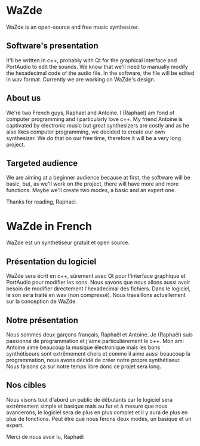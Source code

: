 # WaZde

WaZde is an open-source and free music synthesizer.

Software's presentation
-----------------------

It'll be written in c++, probably with Qt for the graphical interface and PortAudio to edit the sounds.
We know that we'll need to manually modify the hexadecimal code of the audio file.
In the software, the file will be edited in wav format.
Currently we are working on WaZde's design.

About us
----------------

We're two French guys, Raphael and Antoine.
I (Raphael) am fond of computer programming and i particularly love c++.
My friend Antoine is captivated by electronic music but great synthesizers are costly and as he also likes computer programming, we decided to create our own synthesizer.
We do that on our free time, therefore it will be a very long project.

Targeted audience
-----------

We are aiming at a beginner audience because at first, the software will be basic, but, as we'll work on the project, there will have more and more functions.
Maybe we'll create two modes, a basic and an expert one.


Thanks for reading, Raphael.

# WaZde in French

WaZde est un synthétiseur gratuit et open source. 

Présentation du logiciel
------------------------

WaZde sera écrit en c++, sûrement avec Qt pour l'interface graphique et PortAudio pour modifier les sons. 
Nous savons que nous allons aussi avoir besoin de modifier directement l'hexadecimal des fichiers.
Dans le logiciel, le son sera traité en wav (non compressé). 
Nous travaillons actuellement sur la conception de WaZde. 

Notre présentation
------------------

Nous sommes deux garçons français, Raphaël et Antoine.
Je (Raphaël) suis passionné de programmation et j'aime particulièrement le c++. 
Mon ami Antoine aime beaucoup la musique électronique mais les bons synthétiseurs sont extrêmement chers et comme il aime aussi beaucoup la programmation, nous avons décidé de créer notre propre synthétiseur. 
Nous faisons ça sur notre temps libre donc ce projet sera long. 

Nos cibles
----------

Nous visons tout d'abord un public de débutants car le logiciel sera extrêmement simple et basique mais au fur et à mesure que nous avancerons, le logiciel sera de plus en plus complet et il y aura de plus en plus de fonctions. 
Peut être que nous ferons deux modes, un basique et un expert.

Merci de nous avoir lu, 
Raphaël
